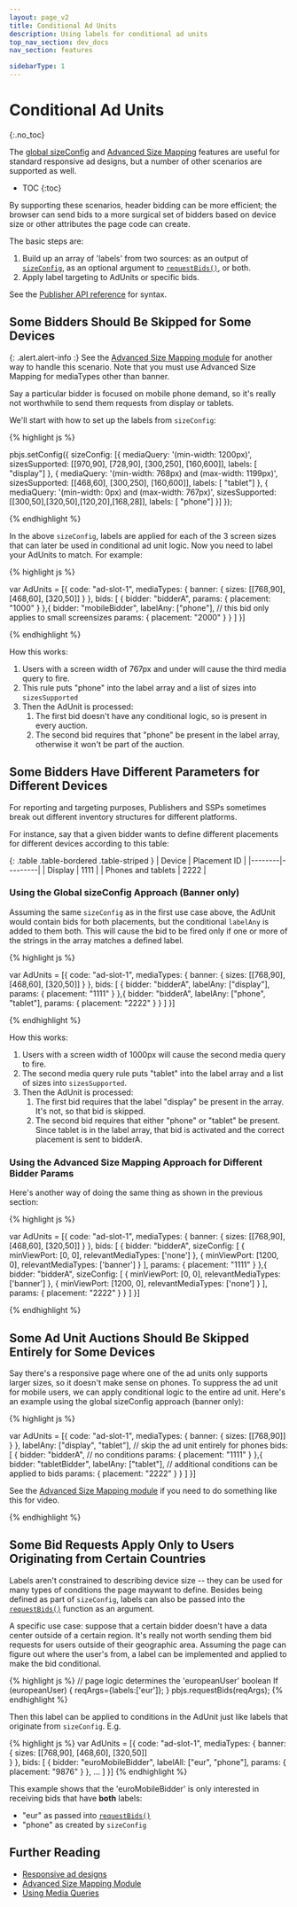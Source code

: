```yaml
---
layout: page_v2
title: Conditional Ad Units
description: Using labels for conditional ad units
top_nav_section: dev_docs
nav_section: features

sidebarType: 1
---
```




# Conditional Ad Units
{:.no_toc}

The [global sizeConfig](/dev-docs/publisher-api-reference/setConfig.html#setConfig-Configure-Responsive-Ads) and [Advanced Size Mapping](/dev-docs/modules/sizeMappingV2.html) features are useful for standard responsive ad designs, but a number of other scenarios are supported as well.

* TOC
{:toc}

By supporting these scenarios, header bidding can be more efficient; the browser can send bids to a more surgical set of bidders based on device size or other attributes the page code can create.

The basic steps are:

1. Build up an array of 'labels' from two sources: as an output of [`sizeConfig`](/dev-docs/publisher-api-reference/setConfig.html#setConfig-Configure-Responsive-Ads), as an optional argument to [`requestBids()`](/dev-docs/publisher-api-reference/requestBids.html), or both.
1. Apply label targeting to AdUnits or specific bids.

See the [Publisher API reference](/dev-docs/publisher-api-reference/setConfig.html#setConfig-Configure-Responsive-Ads) for syntax.

## Some Bidders Should Be Skipped for Some Devices

{: .alert.alert-info :}
See the [Advanced Size Mapping module](/dev-docs/modules/sizeMappingV2.html) for another way to handle this scenario. Note that you must use Advanced Size Mapping for mediaTypes other than banner.

Say a particular bidder is focused on mobile phone demand, so it's really not worthwhile
to send them requests from display or tablets.

We'll start with how to set up the labels from `sizeConfig`:

{% highlight js %}

pbjs.setConfig({
  sizeConfig: [{
       mediaQuery: '(min-width: 1200px)',
       sizesSupported: [[970,90], [728,90], [300,250], [160,600]],
       labels: [ "display"]
     }, {
       mediaQuery: '(min-width: 768px) and (max-width: 1199px)',
       sizesSupported: [[468,60], [300,250], [160,600]],
       labels: [ "tablet"]
     }, {
       mediaQuery: '(min-width: 0px) and (max-width: 767px)',
       sizesSupported: [[300,50],[320,50],[120,20],[168,28]],
       labels: [ "phone"]
  }]
});

{% endhighlight %}

In the above `sizeConfig`, labels are applied for each of the 3 screen sizes that can later be used in
conditional ad unit logic. Now you need to label your AdUnits to match. For example:

{% highlight js %}

var AdUnits = [{
    code: "ad-slot-1",
    mediaTypes: {
        banner: {
            sizes: [[768,90], [468,60], [320,50]]
        }
    },
    bids: [
        {
            bidder: "bidderA",
            params: {
                placement: "1000"
            }
       },{
            bidder: "mobileBidder",
            labelAny: ["phone"],  // this bid only applies to small screensizes
            params: {
                placement: "2000"
            }
       }
   ]
}]

{% endhighlight %}

How this works:

1. Users with a screen width of 767px and under will cause the third media query to fire.
1. This rule puts "phone" into the label array and a list of sizes into `sizesSupported`
1. Then the AdUnit is processed:
    1. The first bid doesn't have any conditional logic, so is present in every auction.
    1. The second bid requires that "phone" be present in the label array, otherwise it won't be part of the auction.

## Some Bidders Have Different Parameters for Different Devices

For reporting and targeting purposes, Publishers and SSPs sometimes break out different inventory structures for different platforms.

For instance, say that a given bidder wants to define different placements for different devices according to this table:

{: .table .table-bordered .table-striped }
| Device | Placement ID |
|--------|---------|
| Display | 1111 |
| Phones and tablets | 2222 |

### Using the Global sizeConfig Approach (Banner only)

Assuming the same `sizeConfig` as in the first use case above, the AdUnit would contain bids for both
placements, but the conditional `labelAny` is added to them both. This will cause the bid to be fired only if one
or more of the strings in the array matches a defined label.

{% highlight js %}

var AdUnits = [{
    code: "ad-slot-1",
    mediaTypes: {
        banner: {
            sizes: [[768,90], [468,60], [320,50]]
        }
    },
    bids: [
        {
            bidder: "bidderA",
            labelAny: ["display"],
            params: {
                placement: "1111"
            }
       },{
            bidder: "bidderA",
            labelAny: ["phone", "tablet"],
            params: {
                placement: "2222"
            }
       }
   ]
}]

{% endhighlight %}

How this works:

1. Users with a screen width of 1000px will cause the second media query to fire.
1. The second media query rule puts "tablet" into the label array and a list of sizes into `sizesSupported`.
1. Then the AdUnit is processed:
    1. The first bid requires that the label "display" be present in the array. It's not, so that bid is skipped.
    1. The second bid requires that either "phone" or "tablet" be present. Since tablet is in the label array, that bid is activated and the correct placement is sent to bidderA.

### Using the Advanced Size Mapping Approach for Different Bidder Params

Here's another way of doing the same thing as shown in the previous section:

{% highlight js %}

var AdUnits = [{
    code: "ad-slot-1",
    mediaTypes: {
        banner: {
            sizes: [[768,90], [468,60], [320,50]]
        }
    },
    bids: [
        {
            bidder: "bidderA",
            sizeConfig: [
		{ minViewPort: [0, 0], relevantMediaTypes: ['none'] },
		{ minViewPort: [1200, 0], relevantMediaTypes: ['banner'] }
	    ],
            params: {
                placement: "1111"
            }
       },{
            bidder: "bidderA",
            sizeConfig: [
		{ minViewPort: [0, 0], relevantMediaTypes: ['banner'] },
		{ minViewPort: [1200, 0], relevantMediaTypes: ['none'] }
	    ],
            params: {
                placement: "2222"
            }
       }
   ]
}]

{% endhighlight %}


## Some Ad Unit Auctions Should Be Skipped Entirely for Some Devices

Say there's a responsive page where one of the ad units only supports larger sizes, so it doesn't make sense
on phones. To suppress the ad unit for mobile users, we can apply conditional logic to the entire ad unit. Here's an example using the global sizeConfig approach (banner only):

{% highlight js %}

var AdUnits = [{
    code: "ad-slot-1",
    mediaTypes: {
        banner: {
            sizes: [[768,90]]
        }
    },
    labelAny: ["display", "tablet"], // skip the ad unit entirely for phones
    bids: [
        {
            bidder: "bidderA",  // no conditions
            params: {
                placement: "1111"
            }
       },{
            bidder: "tabletBidder",
            labelAny: ["tablet"], // additional conditions can be applied to bids
            params: {
                placement: "2222"
            }
       }
   ]
}]

See the [Advanced Size Mapping module](/dev-docs/modules/sizeMappingV2.html) if you need to do something like this for video.

{% endhighlight %}

## Some Bid Requests Apply Only to Users Originating from Certain Countries

Labels aren't constrained to describing device size -- they can be used for many types of conditions the page maywant to define. Besides being defined as part of `sizeConfig`, labels can also be passed into the [`requestBids()`](/dev-docs/publisher-api-reference/requestBids.html) function as an argument.

A specific use case: suppose that a certain bidder doesn't have a data center outside of a
certain region. It's really not worth sending them bid
requests for users outside of their geographic area. Assuming the page can figure out where the user's from,
a label can be implemented and applied to make the bid conditional.

{% highlight js %}
// page logic determines the 'europeanUser' boolean
If (europeanUser) {
    reqArgs={labels:['eur']};
}
pbjs.requestBids(reqArgs);
{% endhighlight %}

Then this label can be applied to conditions in the AdUnit just like labels that originate from `sizeConfig`. E.g.

{% highlight js %}
var AdUnits = [{
    code: "ad-slot-1",
    mediaTypes: {
        banner: {
            sizes: [[768,90], [468,60], [320,50]]      
        }
    },
    bids: [
       {
            bidder: "euroMobileBidder",
            labelAll: ["eur", "phone"],
            params: {
                placement: "9876"
            }
       },
       ...
   ]
}]
{% endhighlight %}

This example shows that the 'euroMobileBidder' is only interested in receiving bids that have **both**
labels:

* "eur" as passed into [`requestBids()`](/dev-docs/publisher-api-reference/requestBids.html)
* "phone" as created by `sizeConfig`

## Further Reading

+ [Responsive ad designs](/dev-docs/publisher-api-reference/setConfig.html#setConfig-Configure-Responsive-Ads)
+ [Advanced Size Mapping Module](/dev-docs/modules/sizeMappingV2.html)
+ [Using Media Queries](https://developer.mozilla.org/en-US/docs/Web/CSS/Media_Queries/Using_media_queries)
